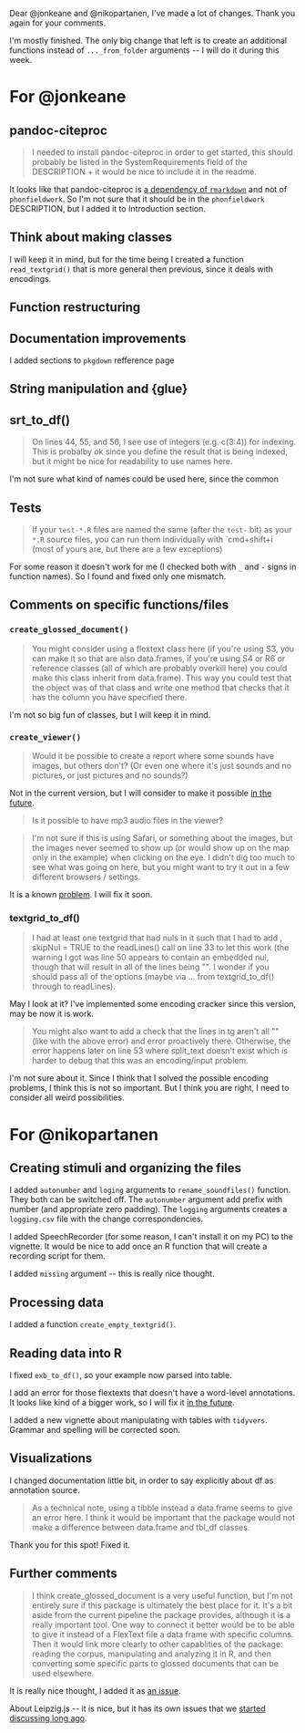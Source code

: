 Dear @jonkeane and @nikopartanen, I've made a lot of changes. Thank you again for your comments.

I'm mostly finished. The only big change that left is to create an additional functions instead of `..._from_folder` arguments -- I will do it during this week.

# For  @jonkeane

## pandoc-citeproc

> I needed to install pandoc-citeproc in order to get started, this should probably be listed in the SystemRequirements field of the DESCRIPTION + it would be nice to include it in the readme.

It looks like that pandoc-citeproc is [a dependency of `rmarkdown`](https://github.com/rstudio/rmarkdown/blob/5b0df0ee2212aa3eaf34a3f8be05915cbd867c8c/vignettes/pandoc.Rmd) and not of `phonfieldwork`. So I'm not sure that it should be in the `phonfieldwork` DESCRIPTION, but I added it to Introduction section.

## Think about making classes

I will keep it in mind, but for the time being I created a function `read_textgrid()` that is more general then previous, since it deals with encodings.

## Function restructuring

## Documentation improvements

I added sections to `pkgdown` refference page

## String manipulation and {glue}


## srt_to_df()

> On lines 44, 55, and 56, I see use of integers (e.g. c(3:4)) for indexing. This is probalby ok since you define the result that is being indexed, but it might be nice for readability to use names here.

I'm not sure what kind of names could be used here, since the common 

## Tests

> If your `test-*.R` files are named the same (after the `test-` bit) as your `*.R` source files, you can run them individually with `cmd+shift+i  (most of yours are, but there are a few exceptions)

For some reason it doesn't work for me (I checked both with `_` and `-` signs in function names). So I found and fixed only one mismatch.

## Comments on specific functions/files

### `create_glossed_document()`
> You might consider using a flextext class here (if you're using S3, you can make it so that are also data.frames, if you're using S4 or R6 or reference classes (all of which are probably overkill here) you could make this class inherit from data.frame). This way you could test that the object was of that class and write one method that checks that it has the column you have specified there.

I'm not so big fun of classes, but I will keep it in mind.


### `create_viewer()`
> Would it be possible to create a report where some sounds have images, but others don't? (Or even one where it's just sounds and no pictures, or just pictures and no sounds?)

Not in the current version, but I will consider to make it possible [in the future](https://github.com/agricolamz/phonfieldwork/issues/30).

> Is it possible to have mp3 audio files in the viewer?

> I'm not sure if this is using Safari, or something about the images, but the images never seemed to show up (or would show up on the map only in the example) when clicking on the eye. I didn't dig too much to see what was going on here, but you might want to try it out in a few different browsers / settings.

It is a known [problem](https://github.com/agricolamz/phonfieldwork/issues/19). I will fix it soon.

### textgrid_to_df()

> I had at least one textgrid that had nuls in it such that I had to add , skipNul = TRUE to the readLines() call on line 33 to let this work (the warning I got was line 50 appears to contain an embedded nul, though that will result in all of the lines being "". I wonder if you should pass all of the options (maybe via ... from textgrid_to_df() through to readLines).

May I look at it? I've implemented some encoding cracker since this version, may be now it is work.

> You might also want to add a check that the lines in tg aren't all "" (like with the above error) and error proactively there. Otherwise, the error happens later on line 53 where split_text doesn't exist which is harder to debug that this was an encoding/input problem.

I'm not sure about it. Since I think that I solved the possible encoding problems, I think this is not so important. But I think you are right, I need to consider all weird possibilities.

# For  @nikopartanen

## Creating stimuli and organizing the files
I added `autonumber` and `loging` arguments to `rename_soundfiles()` function. They both can be switched off. The `autonumber` argument add prefix with number (and appropriate zero padding). The `logging` arguments creates a `logging.csv` file with the change correspondencies.

I added SpeechRecorder (for some reason, I can't install it on my PC) to the vignette. It would be nice to add once an R function that will create a recording script for them.

I added `missing` argument -- this is really nice thought.


## Processing data

I added a function `create_empty_textgrid()`.

## Reading data into R

I fixed `exb_to_df()`, so your example now parsed into table. 

I add an error for those flextexts that doesn't have a word-level annotations. It looks like kind of a bigger work, so I will fix it [in the future](https://github.com/agricolamz/phonfieldwork/issues/28).

I added a new vignette about manipulating with tables with `tidyvers`. Grammar and spelling will be corrected soon.

## Visualizations
I changed documentation little bit, in order to say explicitly about df as annotation source.

> As a technical note, using a tibble instead a data.frame seems to give an error here. I think it would be important that the package would not make a difference between data.frame and tbl_df classes.

Thank you for this spot! Fixed it.

## Further comments

> I think create_glossed_document is a very useful function, but I'm not entirely sure if this package is ultimately the best place for it. It's a bit aside from the current pipeline the package provides, although it is a really important tool. One way to connect it better would be to be able to give it instead of a FlexText file a data frame with specific columns. Then it would link more clearly to other capablities of the package: reading the corpus, manipulating and analyzing it in R, and then converting some specific parts to glossed documents that can be used elsewhere.

It is really nice thought, I added it as [an issue](https://github.com/agricolamz/phonfieldwork/issues/26).

About Leipzig.js -- it is nice, but it has its own issues that we [started discussing long ago](https://github.com/bdchauvette/leipzig.js/issues/1).

